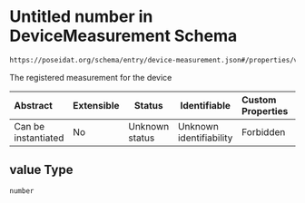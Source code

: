 # Untitled number in DeviceMeasurement Schema

```txt
https://poseidat.org/schema/entry/device-measurement.json#/properties/value
```

The registered measurement for the device


| Abstract            | Extensible | Status         | Identifiable            | Custom Properties | Additional Properties | Access Restrictions | Defined In                                                                                |
| :------------------ | ---------- | -------------- | ----------------------- | :---------------- | --------------------- | ------------------- | ----------------------------------------------------------------------------------------- |
| Can be instantiated | No         | Unknown status | Unknown identifiability | Forbidden         | Allowed               | none                | [device-measurement.json\*](schemas/entry/device-measurement.json "open original schema") |

## value Type

`number`
